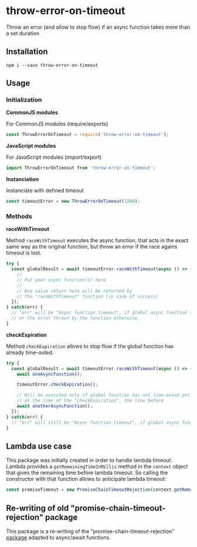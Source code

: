 # throw-error-on-timeout
Throw an error (and allow to stop flow) if an async function takes more than a set duration

## Installation
```
npm i --save throw-error-on-timeout
```
## Usage

### Initialization

**CommonJS modules**

For CommonJS modules (require/exports)
```javascript
const ThrowErrorOnTimeout = require('throw-error-on-timeout');
```

**JavaScript modules**

For JavaScript modules (import/export)
```javascript
import ThrowErrorOnTimeout from 'throw-error-on-timeout';
```

**Instanciation**

Instanciate with defined timeout
```javascript
const timeoutError = new ThrowErrorOnTimeout(1000);
```

### Methods

**raceWithTimeout**

Method `raceWithTimeout` executes the async function, that acts in the exact same way as
the original function, but throw an error if the race agains timeout is lost.

```javascript
try {
  const globalResult = await timeoutError.raceWithTimeout(async () => {
    //
    // Put your async function(s) here
    //
    // Any value return here will be returned by
    // the "raceWithTimeout" function (in case of success)
  });
} catch(err) {
  // "err" will be "Async function timeout", if global async function time-outs
  // or the error thrown by the function otherwise.
}
```

**checkExpiration**

Method `checkExpiration` allows to stop flow if the global function has already time-outed.

```javascript
try {
  const globalResult = await timeoutError.raceWithTimeout(async () => {
    await oneAsyncFunction();

    timeoutError.checkExpiration();

    // Will be executed only if global function has not time-outed yet
    // at the time of the "checkExpiration", the line before
    await anotherAsyncFunction();
  });
} catch(err) {
  // "err" will still be "Async function timeout", if global async function time-outs
}
```

## Lambda use case

This package was initially created in order to handle lambda timeout. Lambda provides a `getRemainingTimeInMillis` method in the `context` object that gives the remaining time before lambda timeout.
So calling the constructor with that function allows to anticipate lambda timeout:

```javascript
const promiseTimeout = new PromiseChainTimeoutRejection(context.getRemainingTimeInMillis() - 500);
```

## Re-writing of old "promise-chain-timeout-rejection" package

This package is a re-writing of the  "promise-chain-timeout-rejection" [package](https://github.com/Precogs-com/promise-chain-timeout-rejection) adapted to async/await functions.
